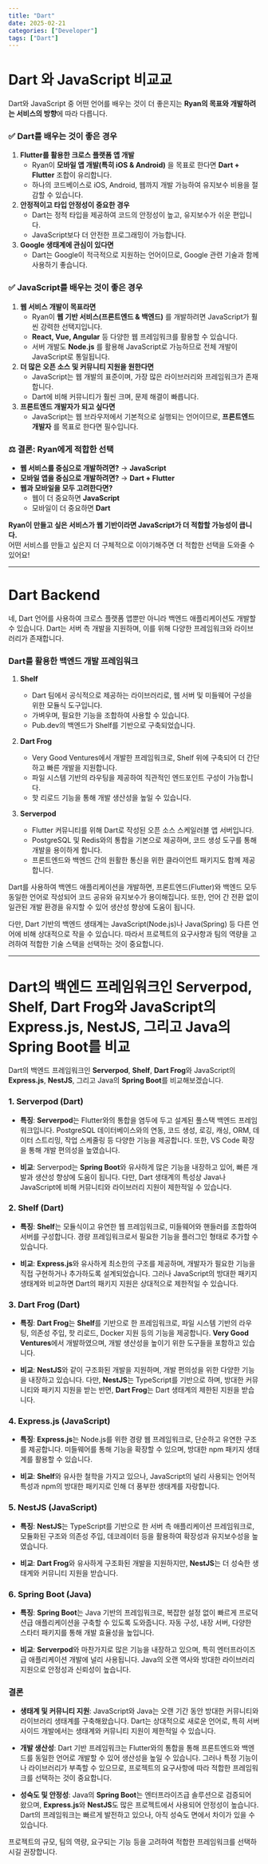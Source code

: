 ```yaml
---
title: "Dart"
date: 2025-02-21
categories: ["Developer"]
tags: ["Dart"]
---
```


# Dart 와 JavaScript 비교교

Dart와 JavaScript 중 어떤 언어를 배우는 것이 더 좋은지는 **Ryan의 목표와 개발하려는 서비스의 방향**에 따라 다릅니다.  

### ✅ **Dart를 배우는 것이 좋은 경우**  
1. **Flutter를 활용한 크로스 플랫폼 앱 개발**  
   - Ryan이 **모바일 앱 개발(특히 iOS & Android)** 을 목표로 한다면 **Dart + Flutter** 조합이 유리합니다.  
   - 하나의 코드베이스로 iOS, Android, 웹까지 개발 가능하여 유지보수 비용을 절감할 수 있습니다.  
2. **안정적이고 타입 안정성이 중요한 경우**  
   - Dart는 정적 타입을 제공하여 코드의 안정성이 높고, 유지보수가 쉬운 편입니다.  
   - JavaScript보다 더 안전한 프로그래밍이 가능합니다.  
3. **Google 생태계에 관심이 있다면**  
   - Dart는 Google이 적극적으로 지원하는 언어이므로, Google 관련 기술과 함께 사용하기 좋습니다.  

### ✅ **JavaScript를 배우는 것이 좋은 경우**  
1. **웹 서비스 개발이 목표라면**  
   - Ryan이 **웹 기반 서비스(프론트엔드 & 백엔드)** 를 개발하려면 JavaScript가 훨씬 강력한 선택지입니다.  
   - **React, Vue, Angular** 등 다양한 웹 프레임워크를 활용할 수 있습니다.  
   - 서버 개발도 **Node.js** 를 활용해 JavaScript로 가능하므로 전체 개발이 JavaScript로 통일됩니다.  
2. **더 많은 오픈 소스 및 커뮤니티 지원을 원한다면**  
   - JavaScript는 웹 개발의 표준이며, 가장 많은 라이브러리와 프레임워크가 존재합니다.  
   - Dart에 비해 커뮤니티가 훨씬 크며, 문제 해결이 빠릅니다.  
3. **프론트엔드 개발자가 되고 싶다면**  
   - JavaScript는 웹 브라우저에서 기본적으로 실행되는 언어이므로, **프론트엔드 개발자** 를 목표로 한다면 필수입니다.  

### ⚖️ **결론: Ryan에게 적합한 선택**  
- **웹 서비스를 중심으로 개발하려면?** → **JavaScript**  
- **모바일 앱을 중심으로 개발하려면?** → **Dart + Flutter**  
- **웹과 모바일을 모두 고려한다면?**  
  - 웹이 더 중요하면 **JavaScript**  
  - 모바일이 더 중요하면 **Dart**  

**Ryan이 만들고 싶은 서비스가 웹 기반이라면 JavaScript가 더 적합할 가능성이 큽니다.**   
어떤 서비스를 만들고 싶은지 더 구체적으로 이야기해주면 더 적합한 선택을 도와줄 수 있어요!

---

# Dart Backend

네, Dart 언어를 사용하여 크로스 플랫폼 앱뿐만 아니라 백엔드 애플리케이션도 개발할 수 있습니다. Dart는 서버 측 개발을 지원하며, 이를 위해 다양한 프레임워크와 라이브러리가 존재합니다.

### Dart를 활용한 백엔드 개발 프레임워크

1. **Shelf**
   - Dart 팀에서 공식적으로 제공하는 라이브러리로, 웹 서버 및 미들웨어 구성을 위한 모듈식 도구입니다.
   - 가벼우며, 필요한 기능을 조합하여 사용할 수 있습니다.
   - Pub.dev의 백엔드가 Shelf를 기반으로 구축되었습니다.

2. **Dart Frog**
   - Very Good Ventures에서 개발한 프레임워크로, Shelf 위에 구축되어 더 간단하고 빠른 개발을 지원합니다.
   - 파일 시스템 기반의 라우팅을 제공하여 직관적인 엔드포인트 구성이 가능합니다.
   - 핫 리로드 기능을 통해 개발 생산성을 높일 수 있습니다.

3. **Serverpod**
   - Flutter 커뮤니티를 위해 Dart로 작성된 오픈 소스 스케일러블 앱 서버입니다.
   - PostgreSQL 및 Redis와의 통합을 기본으로 제공하며, 코드 생성 도구를 통해 개발을 용이하게 합니다.
   - 프론트엔드와 백엔드 간의 원활한 통신을 위한 클라이언트 패키지도 함께 제공합니다.

Dart를 사용하여 백엔드 애플리케이션을 개발하면, 프론트엔드(Flutter)와 백엔드 모두 동일한 언어로 작성되어 코드 공유와 유지보수가 용이해집니다. 또한, 언어 간 전환 없이 일관된 개발 환경을 유지할 수 있어 생산성 향상에 도움이 됩니다.

다만, Dart 기반의 백엔드 생태계는 JavaScript(Node.js)나 Java(Spring) 등 다른 언어에 비해 상대적으로 작을 수 있습니다. 따라서 프로젝트의 요구사항과 팀의 역량을 고려하여 적합한 기술 스택을 선택하는 것이 중요합니다. 


---

# Dart의 백엔드 프레임워크인 **Serverpod**, **Shelf**, **Dart Frog**와 JavaScript의 **Express.js**, **NestJS**, 그리고 Java의 **Spring Boot**를 비교

Dart의 백엔드 프레임워크인 **Serverpod**, **Shelf**, **Dart Frog**와 JavaScript의 **Express.js**, **NestJS**, 그리고 Java의 **Spring Boot**를 비교해보겠습니다.

### 1. **Serverpod (Dart)**

- **특징**: **Serverpod**는 Flutter와의 통합을 염두에 두고 설계된 풀스택 백엔드 프레임워크입니다. PostgreSQL 데이터베이스와의 연동, 코드 생성, 로깅, 캐싱, ORM, 데이터 스트리밍, 작업 스케줄링 등 다양한 기능을 제공합니다. 또한, VS Code 확장을 통해 개발 편의성을 높였습니다.

- **비교**: Serverpod는 **Spring Boot**와 유사하게 많은 기능을 내장하고 있어, 빠른 개발과 생산성 향상에 도움이 됩니다. 다만, Dart 생태계의 특성상 Java나 JavaScript에 비해 커뮤니티와 라이브러리 지원이 제한적일 수 있습니다.

### 2. **Shelf (Dart)**

- **특징**: **Shelf**는 모듈식이고 유연한 웹 프레임워크로, 미들웨어와 핸들러를 조합하여 서버를 구성합니다. 경량 프레임워크로서 필요한 기능을 플러그인 형태로 추가할 수 있습니다.

- **비교**: **Express.js**와 유사하게 최소한의 구조를 제공하며, 개발자가 필요한 기능을 직접 구현하거나 추가하도록 설계되었습니다. 그러나 JavaScript의 방대한 패키지 생태계와 비교하면 Dart의 패키지 지원은 상대적으로 제한적일 수 있습니다.

### 3. **Dart Frog (Dart)**

- **특징**: **Dart Frog**는 **Shelf**를 기반으로 한 프레임워크로, 파일 시스템 기반의 라우팅, 의존성 주입, 핫 리로드, Docker 지원 등의 기능을 제공합니다. **Very Good Ventures**에서 개발하였으며, 개발 생산성을 높이기 위한 도구들을 포함하고 있습니다.

- **비교**: **NestJS**와 같이 구조화된 개발을 지원하며, 개발 편의성을 위한 다양한 기능을 내장하고 있습니다. 다만, **NestJS**는 TypeScript를 기반으로 하며, 방대한 커뮤니티와 패키지 지원을 받는 반면, **Dart Frog**는 Dart 생태계의 제한된 지원을 받습니다.

### 4. **Express.js (JavaScript)**

- **특징**: **Express.js**는 Node.js를 위한 경량 웹 프레임워크로, 단순하고 유연한 구조를 제공합니다. 미들웨어를 통해 기능을 확장할 수 있으며, 방대한 npm 패키지 생태계를 활용할 수 있습니다.

- **비교**: **Shelf**와 유사한 철학을 가지고 있으나, JavaScript의 널리 사용되는 언어적 특성과 npm의 방대한 패키지로 인해 더 풍부한 생태계를 자랑합니다.

### 5. **NestJS (JavaScript)**

- **특징**: **NestJS**는 TypeScript를 기반으로 한 서버 측 애플리케이션 프레임워크로, 모듈화된 구조와 의존성 주입, 데코레이터 등을 활용하여 확장성과 유지보수성을 높였습니다.

- **비교**: **Dart Frog**와 유사하게 구조화된 개발을 지원하지만, **NestJS**는 더 성숙한 생태계와 커뮤니티 지원을 받습니다.

### 6. **Spring Boot (Java)**

- **특징**: **Spring Boot**는 Java 기반의 프레임워크로, 복잡한 설정 없이 빠르게 프로덕션급 애플리케이션을 구축할 수 있도록 도와줍니다. 자동 구성, 내장 서버, 다양한 스타터 패키지를 통해 개발 효율성을 높입니다.

- **비교**: **Serverpod**와 마찬가지로 많은 기능을 내장하고 있으며, 특히 엔터프라이즈급 애플리케이션 개발에 널리 사용됩니다. Java의 오랜 역사와 방대한 라이브러리 지원으로 안정성과 신뢰성이 높습니다.

### 결론

- **생태계 및 커뮤니티 지원**: JavaScript와 Java는 오랜 기간 동안 방대한 커뮤니티와 라이브러리 생태계를 구축해왔습니다. Dart는 상대적으로 새로운 언어로, 특히 서버 사이드 개발에서는 생태계와 커뮤니티 지원이 제한적일 수 있습니다.

- **개발 생산성**: Dart 기반 프레임워크는 Flutter와의 통합을 통해 프론트엔드와 백엔드를 동일한 언어로 개발할 수 있어 생산성을 높일 수 있습니다. 그러나 특정 기능이나 라이브러리가 부족할 수 있으므로, 프로젝트의 요구사항에 따라 적합한 프레임워크를 선택하는 것이 중요합니다.

- **성숙도 및 안정성**: Java의 **Spring Boot**는 엔터프라이즈급 솔루션으로 검증되어 왔으며, **Express.js**와 **NestJS**도 많은 프로젝트에서 사용되어 안정성이 높습니다. Dart의 프레임워크는 빠르게 발전하고 있으나, 아직 성숙도 면에서 차이가 있을 수 있습니다.

프로젝트의 규모, 팀의 역량, 요구되는 기능 등을 고려하여 적합한 프레임워크를 선택하시길 권장합니다. 